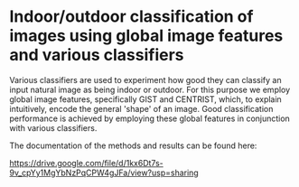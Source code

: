 # Indoor/outdoor classification of images using global image features and various classifiers

Various classifiers are used to experiment how good they can classify an input natural image as being indoor or outdoor. For this purpose we employ global image features, specifically GIST and CENTRIST, which, to explain intuitively, encode the general 'shape' of an image. Good classification performance is achieved by employing these global features in conjunction with various classifiers.

The documentation of the methods and results can be found here:

https://drive.google.com/file/d/1kx6Dt7s-9v_cpYy1MgYbNzPqCPW4gJFa/view?usp=sharing
